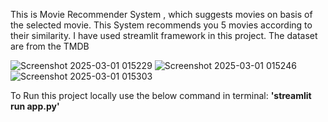 This is Movie Recommender System , which suggests movies on basis of the selected movie.
This System recommends you 5 movies according to their similarity.
I have used streamlit framework in this project.
The dataset are from the TMDB


![Screenshot 2025-03-01 015229](https://github.com/user-attachments/assets/49ae8602-0491-4e14-b8a7-bef583860b2e)
![Screenshot 2025-03-01 015246](https://github.com/user-attachments/assets/f626fa40-8f17-4a9c-8d02-9c2998e574c9)
![Screenshot 2025-03-01 015303](https://github.com/user-attachments/assets/c3a3b778-bfe3-4a34-9175-9352c2abcb66)

To Run this project locally use the below command in terminal:
**'streamlit run app.py'**
